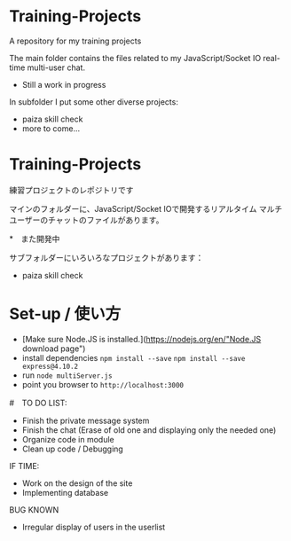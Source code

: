 # Training-Projects
A repository for my training projects

The main folder contains the files related to my 
JavaScript/Socket IO real-time multi-user chat.

* Still a work in progress

In subfolder I put some other diverse projects:
- paiza skill check
- more to come...



# Training-Projects
練習プロジェクトのレポジトリです

マインのフォルダーに、JavaScript/Socket IOで開発するリアルタイム
マルチユーザーのチャットのファイルがあります。

*　また開発中

サブフォルダーにいろいろなプロジェクトがあります：
- paiza skill check


# Set-up / 使い方


- [Make sure Node.JS is installed.](https://nodejs.org/en/"Node.JS download page")
- install dependencies
	`npm install --save`
	`npm install --save express@4.10.2`
- run `node multiServer.js`
- point you browser to `http://localhost:3000`




#　TO DO LIST:
  - Finish the private message system
  - Finish the chat (Erase of old one and displaying only the needed one)
  - Organize code in module
  - Clean up code / Debugging

IF TIME:
  - Work on the design of the site
  - Implementing database

BUG KNOWN
  - Irregular display of users in the userlist


